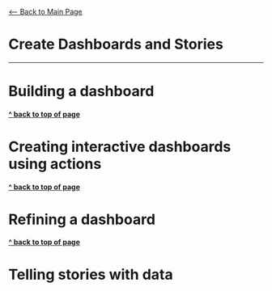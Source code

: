 [<-- Back to Main Page](README.md)<a name="top"></a>
# Create Dashboards and Stories
<hr>

# Building a dashboard<a name="1"></a>

#### [^ back to top of page](#top)
# Creating interactive dashboards using actions<a name="2"></a>

#### [^ back to top of page](#top)
# Refining a dashboard<a name="3"></a>

#### [^ back to top of page](#top)
# Telling stories with data<a name="4"></a>
